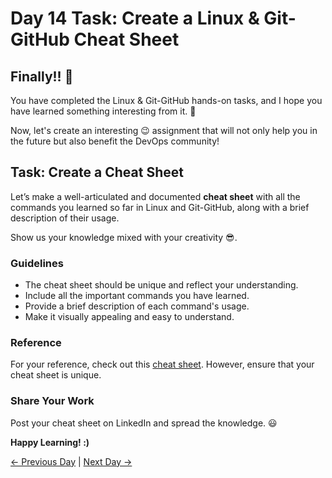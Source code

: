 # Day 14 Task: Create a Linux & Git-GitHub Cheat Sheet

## Finally!! 🎉

You have completed the Linux & Git-GitHub hands-on tasks, and I hope you have learned something interesting from it. 🙌

Now, let's create an interesting 😉 assignment that will not only help you in the future but also benefit the DevOps community!

## Task: Create a Cheat Sheet

Let’s make a well-articulated and documented **cheat sheet** with all the commands you learned so far in Linux and Git-GitHub, along with a brief description of their usage.

Show us your knowledge mixed with your creativity 😎.

### Guidelines

- The cheat sheet should be unique and reflect your understanding.
- Include all the important commands you have learned.
- Provide a brief description of each command's usage.
- Make it visually appealing and easy to understand.

### Reference

For your reference, check out this [cheat sheet](https://education.github.com/git-cheat-sheet-education.pdf). However, ensure that your cheat sheet is unique.

### Share Your Work

Post your cheat sheet on LinkedIn and spread the knowledge. 😃

**Happy Learning! :)**

[← Previous Day](../day13/README.md) | [Next Day →](../day15/README.md)
